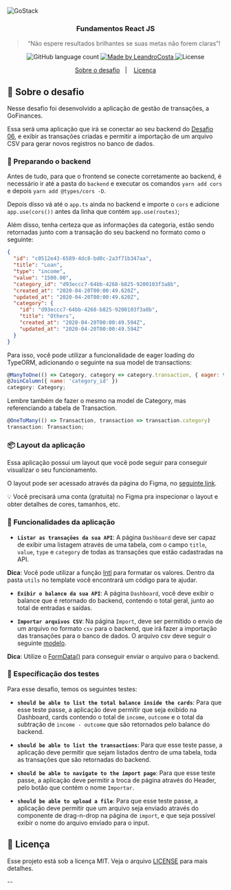 <img alt="GoStack" src="https://storage.googleapis.com/golden-wind/bootcamp-gostack/header-desafios-new.png" />

<h3 align="center">
  Fundamentos React JS
</h3>

<blockquote align="center">“Não espere resultados brilhantes se suas metas não forem claras”!</blockquote>

<p align="center">
  <img alt="GitHub language count" src="https://img.shields.io/github/languages/count/rocketseat/bootcamp-gostack-desafios?color=%2304D361">

  <a href="https://rocketseat.com.br">
    <img alt="Made by LeandroCosta" src="https://img.shields.io/badge/Made%20by-Leandro%20Costa-brightgreen">
  </a>

  <img alt="License" src="https://img.shields.io/badge/license-MIT-%2304D361">
</p>

<p align="center">
  <a href="#rocket-sobre-o-desafio">Sobre o desafio</a>&nbsp;&nbsp;&nbsp;|&nbsp;&nbsp;&nbsp;
  <a href="#memo-licença">Licença</a>
</p>

## :rocket: Sobre o desafio

Nesse desafio foi desenvolvido a aplicação de gestão de transações, a GoFinances.

Essa será uma aplicação que irá se conectar ao seu backend do [Desafio 06](https://github.com/leealvescosta/gostack-database-upload), e exibir as transações criadas e permitir a importação de um arquivo CSV para gerar novos registros no banco de dados.

### :wrench: Preparando o backend

Antes de tudo, para que o frontend se conecte corretamente ao backend, é necessário ir até a pasta do `backend` e executar os comandos `yarn add cors` e depois `yarn add @types/cors -D`.

Depois disso vá até o `app.ts` ainda no backend e importe o `cors` e adicione `app.use(cors())` antes da linha que contém `app.use(routes)`;

Além disso, tenha certeza que as informações da categoria, estão sendo retornadas junto com a transação do seu backend no formato como o seguinte:

```json
{
  "id": "c0512e43-6589-4dc8-bd0c-2a3f71b347aa",
  "title": "Loan",
  "type": "income",
  "value": "1500.00",
  "category_id": "d93eccc7-64bb-4268-b825-9200103f3a8b",
  "created_at": "2020-04-20T00:00:49.620Z",
  "updated_at": "2020-04-20T00:00:49.620Z",
  "category": {
    "id": "d93eccc7-64bb-4268-b825-9200103f3a8b",
    "title": "Others",
    "created_at": "2020-04-20T00:00:49.594Z",
    "updated_at": "2020-04-20T00:00:49.594Z"
  }
}
```

Para isso, você pode utilizar a funcionalidade de eager loading do TypeORM, adicionando o seguinte na sua model de transactions:

```js
@ManyToOne(() => Category, category => category.transaction, { eager: true })
@JoinColumn({ name: 'category_id' })
category: Category;
```

Lembre também de fazer o mesmo na model de Category, mas referenciando a tabela de Transaction.

```js
@OneToMany(() => Transaction, transaction => transaction.category)
transaction: Transaction;
```

### :package: Layout da aplicação

Essa aplicação possui um layout que você pode seguir para conseguir visualizar o seu funcionamento.

O layout pode ser acessado através da página do Figma, no [seguinte link](https://www.figma.com/file/EgOhyj1Inz14dhWGVhRlhr/GoFinances?node-id=1%3A863).

  :bulb: Você precisará uma conta (gratuita) no Figma pra inspecionar o layout e obter detalhes de cores, tamanhos, etc.

### :construction: Funcionalidades da aplicação

- **`Listar as transações da sua API`**: A página `Dashboard` deve ser capaz de exibir uma listagem através de uma tabela, com o campo `title`, `value`, `type` e `category` de todas as transações que estão cadastradas na API.

**Dica**: Você pode utilizar a função [Intl](https://developer.mozilla.org/pt-BR/docs/Web/JavaScript/Reference/Global_Objects/NumberFormat) para formatar os valores. Dentro da pasta `utils` no template você encontrará um código para te ajudar.

- **`Exibir o balance da sua API`**: A página `Dashboard`, você deve exibir o balance que é retornado do backend, contendo o total geral, junto ao total de entradas e saídas.

- **`Importar arquivos CSV`**: Na página `Import`, deve ser permitido o envio de um arquivo no formato `csv` para o backend, que irá fazer a importação das transações para o banco de dados. O arquivo csv deve seguir o seguinte [modelo](https://github.com/Rocketseat/bootcamp-gostack-desafios/blob/master/desafio-database-upload/assets/file.csv).

**Dica**: Utilize o [FormData()](https://developer.mozilla.org/pt-BR/docs/Web/API/FormData/FormData) para conseguir enviar o arquivo para o backend.

### :microscope: Específicação dos testes

Para esse desafio, temos os seguintes testes:

- **`should be able to list the total balance inside the cards`**: Para que esse teste passe, a aplicação deve permitir que seja exibido na Dashboard, cards contendo o total de `income`, `outcome` e o total da subtração de `income - outcome` que são retornados pelo balance do backend.

* **`should be able to list the transactions`**: Para que esse teste passe, a aplicação deve permitir que sejam listados dentro de uma tabela, toda as transações que são retornadas do backend.

- **`should be able to navigate to the import page`**: Para que esse teste passe, a aplicação deve permitir a troca de página através do Header, pelo botão que contém o nome `Importar`.

- **`should be able to upload a file`**: Para que esse teste passe, a aplicação deve permitir que um arquivo seja enviado através do componente de drag-n-drop na página de `import`, e que seja possível exibir o nome do arquivo enviado para o input.


## :memo: Licença

Esse projeto está sob a licença MIT. Veja o arquivo [LICENSE](LICENSE) para mais detalhes.

--